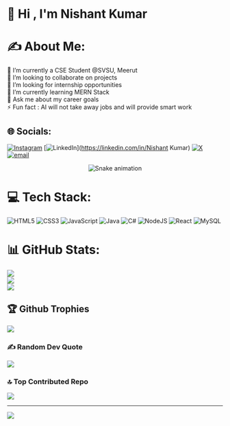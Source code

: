 # 💫 Hi , I'm Nishant Kumar 
# ✍️ About Me:
🔭 I’m currently a CSE Student @SVSU, Meerut<br>👯 I’m looking to collaborate on projects<br>🤝 I’m looking for internship opportunities<br>🌱 I’m currently learning MERN Stack<br>💬 Ask me about my career goals<br>⚡ Fun fact : AI will not take away jobs and will provide smart work


## 🌐 Socials:
[![Instagram](https://img.shields.io/badge/Instagram-%23E4405F.svg?logo=Instagram&logoColor=white)](https://instagram.com/deshi_boy_085) [![LinkedIn](https://img.shields.io/badge/LinkedIn-%230077B5.svg?logo=linkedin&logoColor=white)](https://linkedin.com/in/Nishant Kumar) [![X](https://img.shields.io/badge/X-black.svg?logo=X&logoColor=white)](https://x.com/@nishant23821706) [![email](https://img.shields.io/badge/Email-D14836?logo=gmail&logoColor=white)](mailto:nishantkumar89116@gmail.com) 

<div align="center">
 <img src="https://profile-readme-generator.com/assets/snake.svg" alt="Snake animation" />
</div>

# 💻 Tech Stack:
![HTML5](https://img.shields.io/badge/html5-%23E34F26.svg?style=for-the-badge&logo=html5&logoColor=white) ![CSS3](https://img.shields.io/badge/css3-%231572B6.svg?style=for-the-badge&logo=css3&logoColor=white) ![JavaScript](https://img.shields.io/badge/javascript-%23323330.svg?style=for-the-badge&logo=javascript&logoColor=%23F7DF1E) ![Java](https://img.shields.io/badge/java-%23ED8B00.svg?style=for-the-badge&logo=openjdk&logoColor=white) ![C#](https://img.shields.io/badge/c%23-%23239120.svg?style=for-the-badge&logo=csharp&logoColor=white) ![NodeJS](https://img.shields.io/badge/node.js-6DA55F?style=for-the-badge&logo=node.js&logoColor=white) ![React](https://img.shields.io/badge/react-%2320232a.svg?style=for-the-badge&logo=react&logoColor=%2361DAFB) ![MySQL](https://img.shields.io/badge/mysql-4479A1.svg?style=for-the-badge&logo=mysql&logoColor=white)
# 📊 GitHub Stats:
![](https://github-readme-stats.vercel.app/api?username=nishantks2023&theme=dark&hide_border=false&include_all_commits=true&count_private=false)<br/>
![](https://nirzak-streak-stats.vercel.app/?user=nishantks2023&theme=dark&hide_border=false)<br/>
![](https://github-readme-stats.vercel.app/api/top-langs/?username=nishantks2023&theme=dark&hide_border=false&include_all_commits=true&count_private=false&layout=compact)

## 🏆 Github Trophies
![](https://github-profile-trophy.vercel.app/?username=technosnag&theme=radical&no-frame=false&no-bg=true&margin-w=4)

### ✍️ Random Dev Quote
![](https://quotes-github-readme.vercel.app/api?type=horizontal&theme=radical)

### 🔝 Top Contributed Repo
![](https://github-contributor-stats.vercel.app/api?username=nishantks2023&limit=5&theme=dark&combine_all_yearly_contributions=true)

---
[![](https://visitcount.itsvg.in/api?id=nishantks2023&icon=0&color=0)](https://visitcount.itsvg.in)

<!-- Proudly created with GPRM ( https://gprm.itsvg.in ) -->
